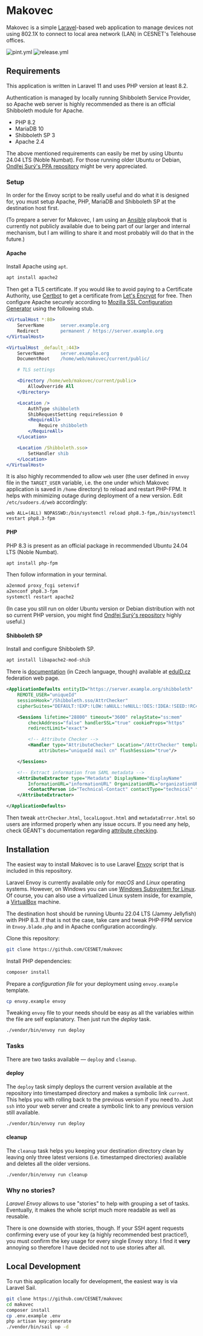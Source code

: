 # Makovec

Makovec is a simple [Laravel](https://www.laravel.com)-based web application to manage devices not using 802.1X to connect to local area network (LAN) in CESNET's Telehouse offices.

![pint.yml](https://github.com/CESNET/makovec/actions/workflows/tests.yml/badge.svg)
![release.yml](https://github.com/CESNET/makovec/actions/workflows/release.yml/badge.svg)

## Requirements

This application is written in Laravel 11 and uses PHP version at least 8.2.

Authentication is managed by locally running Shibboleth Service Provider, so Apache web server is highly recommended as there is an official Shibboleth module for Apache.

- PHP 8.2
- MariaDB 10
- Shibboleth SP 3
- Apache 2.4

The above mentioned requirements can easily be met by using Ubuntu 24.04 LTS (Noble Numbat). For those running older Ubuntu or Debian, [Ondřej Surý's PPA repository](https://launchpad.net/~ondrej/+archive/ubuntu/php/) might be very appreciated.

### Setup

In order for the Envoy script to be really useful and do what it is designed for, you must setup Apache, PHP, MariaDB and Shibboleth SP at the destination host first.

(To prepare a server for Makovec, I am using an [Ansible](https://www.ansible.com) playbook that is currently not publicly available due to being part of our larger and internal mechanism, but I am willing to share it and most probably will do that in the future.)

#### Apache

Install Apache using `apt`.

```bash
apt install apache2
```

Then get a TLS certificate. If you would like to avoid paying to a Certificate Authority, use [Certbot](https://certbot.eff.org) to get a certificate from [Let's Encrypt](https://letsencrypt.org) for free. Then configure Apache securely according to [Mozilla SSL Configuration Generator](https://ssl-config.mozilla.org/#server=apache) using the following stub.

```apache
<VirtualHost *:80>
    ServerName      server.example.org
    Redirect        permanent / https://server.example.org
</VirtualHost>

<VirtualHost _default_:443>
    ServerName      server.example.org
    DocumentRoot    /home/web/makovec/current/public/

    # TLS settings

    <Directory /home/web/makovec/current/public>
        AllowOverride All
    </Directory>

    <Location />
        AuthType shibboleth
        ShibRequestSetting requireSession 0
        <RequireAll>
            Require shibboleth
        </RequireAll>
    </Location>

    <Location /Shibboleth.sso>
        SetHandler shib
    </Location>
</VirtualHost>
```

It is also highly recommended to allow `web` user (the user defined in `envoy` file in the `TARGET_USER` variable, i.e. the one under which Makovec application is saved in `/home` directory) to reload and restart PHP-FPM. It helps with minimizing outage during deployment of a new version. Edit `/etc/sudoers.d/web` accordingly:

```text
web ALL=(ALL) NOPASSWD:/bin/systemctl reload php8.3-fpm,/bin/systemctl restart php8.3-fpm
```

#### PHP

PHP 8.3 is present as an official package in recommended Ubuntu 24.04 LTS (Noble Numbat).

```bash
apt install php-fpm
```

Then follow information in your terminal.

```bash
a2enmod proxy_fcgi setenvif
a2enconf php8.3-fpm
systemctl restart apache2
```

(In case you still run on older Ubuntu version or Debian distribution with not so current PHP version, you might find [Ondřej Surý's repository](https://launchpad.net/~ondrej/+archive/ubuntu/php) highly useful.)

#### Shibboleth SP

Install and configure Shibboleth SP.

```bash
apt install libapache2-mod-shib
```

There is [documentation](https://www.eduid.cz/cs/tech/sp/shibboleth) (in Czech language, though) available at [eduID.cz](https://www.eduid.cz/cs/tech/sp/shibboleth) federation web page.

```xml
<ApplicationDefaults entityID="https://server.example.org/shibboleth"
    REMOTE_USER="uniqueId"
    sessionHook="/Shibboleth.sso/AttrChecker"
    cipherSuites="DEFAULT:!EXP:!LOW:!aNULL:!eNULL:!DES:!IDEA:!SEED:!RC4:!3DES:!kRSA:!SSLv2:!SSLv3:!TLSv1:!TLSv1.1">

    <Sessions lifetime="28800" timeout="3600" relayState="ss:mem"
        checkAddress="false" handlerSSL="true" cookieProps="https"
        redirectLimit="exact">

        <!-- Attribute Checker -->
        <Handler type="AttributeChecker" Location="/AttrChecker" template="attrChecker.html"
            attributes="uniqueId mail cn" flushSession="true"/>

    </Sessions>

    <!-- Extract information from SAML metadata -->
    <AttributeExtractor type="Metadata" DisplayName="displayName"
        InformationURL="informationURL" OrganizationURL="organizationURL">
        <ContactPerson id="Technical-Contact" contactType="technical" formatter="$EmailAddress"/>
    </AttributeExtractor>

</ApplicationDefaults>
```

Then tweak `attrChecker.html`, `localLogout.html` and `metadataError.html` so users are informed properly when any issue occurs. If you need any help, check GÉANT's documentation regarding [attribute checking](https://wiki.geant.org/display/eduGAIN/How+to+configure+Shibboleth+SP+attribute+checker).

## Installation

The easiest way to install Makovec is to use Laravel [Envoy](https://laravel.com/docs/11.x/envoy) script that is included in this repository.

Laravel Envoy is currently available only for _macOS_ and _Linux_ operating systems. However, on Windows you can use [Windows Subsystem for Linux](https://docs.microsoft.com/en-us/windows/wsl/install-win10). Of course, you can also use a virtualized Linux system inside, for example, a [VirtualBox](https://www.virtualbox.org) machine.

The destination host should be running Ubuntu 22.04 LTS (Jammy Jellyfish) with PHP 8.3. If that is not the case, take care and tweak PHP-FPM service in `Envoy.blade.php` and in Apache configuration accordingly.

Clone this repository:

```bash
git clone https://github.com/CESNET/makovec
```

Install PHP dependencies:

```bash
composer install
```

Prepare a _configuration file_ for your deployment using `envoy.example` template.

```bash
cp envoy.example envoy
```

Tweaking `envoy` file to your needs should be easy as all the variables within the file are self explanatory. Then just run the _deploy_ task.

```bash
./vendor/bin/envoy run deploy
```

### Tasks

There are two tasks available — `deploy` and `cleanup`.

#### deploy

The `deploy` task simply deploys the current version available at the repository into timestamped directory and makes a symbolic link `current`. This helps you with rolling back to the previous version if you need to. Just `ssh` into your web server and create a symbolic link to any previous version still available.

```bash
./vendor/bin/envoy run deploy
```

#### cleanup

The `cleanup` task helps you keeping your destination directory clean by leaving only three latest versions (i.e. timestamped directories) available and deletes all the older versions.

```bash
./vendor/bin/envoy run cleanup
```

### Why no stories?

_Laravel Envoy_ allows to use "stories" to help with grouping a set of tasks. Eventually, it makes the whole script much more readable as well as reusable.

There is one downside with stories, though. If your SSH agent requests confirming every use of your key (a highly recommended best practice!), you must confirm the key usage for every single Envoy story. I find it **very** annoying so therefore I have decided not to use stories after all.

## Local Development

To run this application locally for development, the easiest way is via Laravel Sail.

```bash
git clone https://github.com/CESNET/makovec
cd makovec
composer install
cp .env.example .env
php artisan key:generate
./vendor/bin/sail up -d
```
